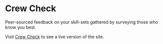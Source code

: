 
# Crew Check
Peer-sourced feedback on your skill-sets gathered by surveying those who know you best.

Visit [Crew Check](https://limitless-temple-49298.herokuapp.com) to see a live version of the site.









